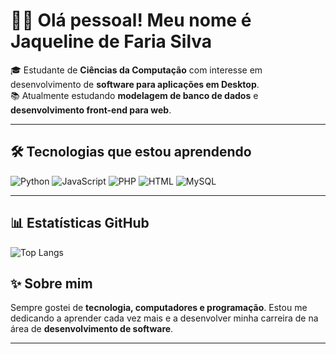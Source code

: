 # 👩‍💻 Olá pessoal! Meu nome é Jaqueline de Faria Silva

🎓 Estudante de **Ciências da Computação** com interesse em desenvolvimento de **software para aplicações em Desktop**.  
📚 Atualmente estudando **modelagem de banco de dados** e **desenvolvimento front-end para web**.

---

## 🛠️ Tecnologias que estou aprendendo

![Python](https://img.shields.io/badge/Python-3776AB?style=flat&logo=python&logoColor=white)
![JavaScript](https://img.shields.io/badge/JavaScript-F7DF1E?style=flat&logo=javascript&logoColor=black)
![PHP](https://img.shields.io/badge/PHP-777BB4?style=flat&logo=php&logoColor=white)
![HTML](https://img.shields.io/badge/HTML5-E34F26?style=flat&logo=html5&logoColor=white)
![MySQL](https://img.shields.io/badge/MySQL-4479A1?style=flat&logo=mysql&logoColor=white)

---

## 📊 Estatísticas GitHub

![Top Langs](https://github-readme-stats.vercel.app/api/top-langs/?username=jaquelinefs1&layout=compact&theme=default)



## ✨ Sobre mim

Sempre gostei de **tecnologia, computadores e programação**.
Estou me dedicando a aprender cada vez mais e a desenvolver minha carreira de na área de **desenvolvimento de software**.

---

<!-- Se quiser adicionar contatos depois, posso colocar uma seção aqui! -->
